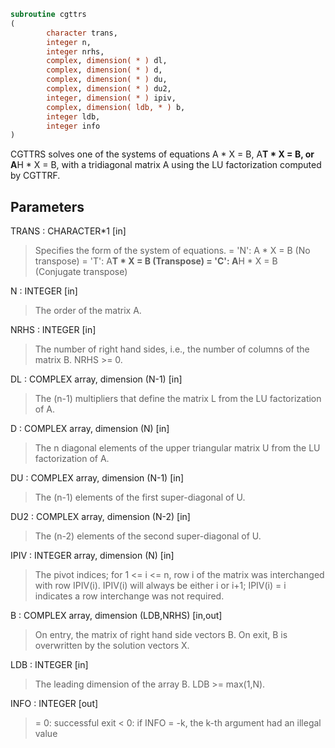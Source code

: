 ```fortran
subroutine cgttrs
(
        character trans,
        integer n,
        integer nrhs,
        complex, dimension( * ) dl,
        complex, dimension( * ) d,
        complex, dimension( * ) du,
        complex, dimension( * ) du2,
        integer, dimension( * ) ipiv,
        complex, dimension( ldb, * ) b,
        integer ldb,
        integer info
)
```

CGTTRS solves one of the systems of equations
A * X = B,  A**T * X = B,  or  A**H * X = B,
with a tridiagonal matrix A using the LU factorization computed
by CGTTRF.

## Parameters
TRANS : CHARACTER*1 [in]
> Specifies the form of the system of equations.
> = 'N':  A * X = B     (No transpose)
> = 'T':  A**T * X = B  (Transpose)
> = 'C':  A**H * X = B  (Conjugate transpose)

N : INTEGER [in]
> The order of the matrix A.

NRHS : INTEGER [in]
> The number of right hand sides, i.e., the number of columns
> of the matrix B.  NRHS >= 0.

DL : COMPLEX array, dimension (N-1) [in]
> The (n-1) multipliers that define the matrix L from the
> LU factorization of A.

D : COMPLEX array, dimension (N) [in]
> The n diagonal elements of the upper triangular matrix U from
> the LU factorization of A.

DU : COMPLEX array, dimension (N-1) [in]
> The (n-1) elements of the first super-diagonal of U.

DU2 : COMPLEX array, dimension (N-2) [in]
> The (n-2) elements of the second super-diagonal of U.

IPIV : INTEGER array, dimension (N) [in]
> The pivot indices; for 1 <= i <= n, row i of the matrix was
> interchanged with row IPIV(i).  IPIV(i) will always be either
> i or i+1; IPIV(i) = i indicates a row interchange was not
> required.

B : COMPLEX array, dimension (LDB,NRHS) [in,out]
> On entry, the matrix of right hand side vectors B.
> On exit, B is overwritten by the solution vectors X.

LDB : INTEGER [in]
> The leading dimension of the array B.  LDB >= max(1,N).

INFO : INTEGER [out]
> = 0:  successful exit
> < 0:  if INFO = -k, the k-th argument had an illegal value
